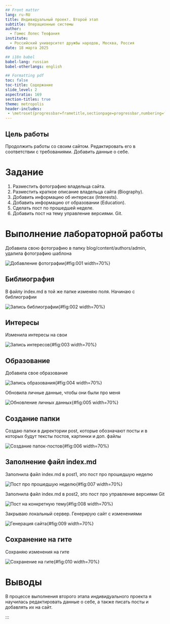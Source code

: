 ```yaml
---
## Front matter
lang: ru-RU
title: Индивидуальный проект. Второй этап
subtitle: Операционные системы
author:
  - Гомес Лопес Теофания
institute:
  - Российский университет дружбы народов, Москва, Россия
date: 18 марта 2025

## i18n babel
babel-lang: russian
babel-otherlangs: english

## Formatting pdf
toc: false
toc-title: Содержание
slide_level: 2
aspectratio: 169
section-titles: true
theme: metropolis
header-includes:
 - \metroset{progressbar=frametitle,sectionpage=progressbar,numbering=fraction}
---
```



## Цель работы

Продолжить работы со своим сайтом. Редактировать его в соответствии с требованиями. Добавить данные о себе.

# Задание

1. Разместить фотографию владельца сайта.
2. Разместить краткое описание владельца сайта (Biography).
3. Добавить информацию об интересах (Interests).
4. Добавить информацию от образовании (Education).
5. Сделать пост по прошедшей неделе.
6. Добавить пост на тему управление версиями. Git.

# Выполнение лабораторной работы

Добавила свою фотографию в папку blog/content/authors/admin, удалила фотографию шаблона 

![Добавление фотографии](image/1.png){#fig:001 width=70%}

## Библиография

В файлу index.md в той же папке изменяю поля. Начинаю с библиографии

![Запись библиографии](image/2.png){#fig:002 width=70%}

## Интересы

Изменила интересы на свои

![Запись интересов](image/3.png){#fig:003 width=70%}

##  Образование

Добавила свое образование

![Запись образования](image/4.png){#fig:004 width=70%}

Обновила личные данные, чтобы они были про меня 

![Обновление личных данных](image/5.png){#fig:005 width=70%}

## Создание папки

Создаю папки в директории post, которые обозначают посты и в которых будут тексты постов, картинки и доп. файлы

![Создание папок-постов](image/6.png){#fig:006 width=70%}

## Заполнение файл index.md

Заполнила файл index.md в post1, это пост про прошедшую неделю 

![Пост про прошедшую неделю](image/7.png){#fig:007 width=70%}

Заполнила файл index.md в post2, это пост про управление версиями Git 

![Пост на конкретную тему](image/8.png){#fig:008 width=70%}

Закрываю локальный сервер. Генерирую сайт с изменениями 

![Генерация сайта](image/9.png){#fig:009 width=70%}

## Сохранение на гите

Сохраняю изменения на гите

![Сохранение на гите](image/10.png){#fig:010 width=70%}

# Выводы

В процессе выполнения второго этапа индивидуального проекта я научилась редактировать данные о себе, а также писать посты и добавлять их на сайт.


:::

